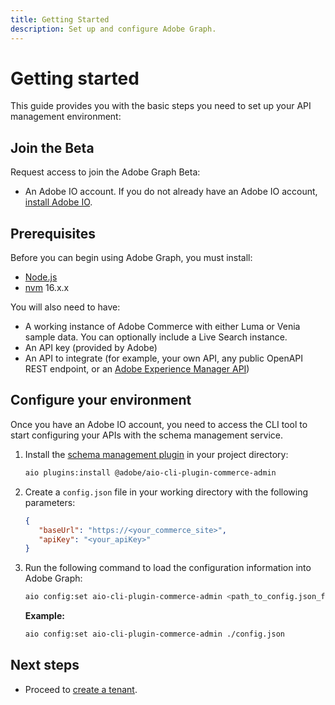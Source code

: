 ```yaml
---
title: Getting Started
description: Set up and configure Adobe Graph.
---
```


# Getting started

This guide provides you with the basic steps you need to set up your API management environment:

## Join the Beta

Request access to join the Adobe Graph Beta:

<!-- Nishant can you provide info regarding Beta signup? -->

-  An Adobe IO account. If you do not already have an Adobe IO account, [install Adobe IO].

## Prerequisites

Before you can begin using Adobe Graph, you must install:

-  [Node.js]
-  [nvm] 16.x.x

You will also need to have:

-  A working instance of Adobe Commerce with either Luma or Venia sample data. You can optionally include a Live Search instance.
-  An API key (provided by Adobe)
-  An API to integrate (for example, your own API, any public OpenAPI REST endpoint, or an [Adobe Experience Manager API])

## Configure your environment

Once you have an Adobe IO account, you need to access the CLI tool to start configuring your APIs with the schema management service.

1. Install the [schema management plugin] in your project directory:

   ```bash
   aio plugins:install @adobe/aio-cli-plugin-commerce-admin
   ```

1. Create a `config.json` file in your working directory with the following parameters:

   ``` json
   {
      "baseUrl": "https://<your_commerce_site>",
      "apiKey": "<your_apiKey>"
   }
   ```

1. Run the following command to load the configuration information into Adobe Graph:

   ``` bash
   aio config:set aio-cli-plugin-commerce-admin <path_to_config.json_file>
   ```

   **Example:**

   ``` bash
   aio config:set aio-cli-plugin-commerce-admin ./config.json
   ```

## Next steps

-  Proceed to [create a tenant].

<!-- Link Definitions -->
[nvm]: https://github.com/nvm-sh/nvm
[install Adobe IO]: https://developer.adobe.com/runtime/docs/guides/tools/cli_install
[Adobe Experience Manager API]: https://experienceleague.adobe.com/docs/experience-manager-screens/user-guide/developing/rest-api.html
[request access to Adobe IO]: https://developer.adobe.com/app-builder/trial/
[npm]: https://www.npmjs.com/package/npm
[AIO Plugin Documentation]: https://github.com/adobe/aio-cli#aio-pluginslink-plugin
[aio CLI]: https://developer.adobe.com/runtime/docs/guides/tools/cli_install/
[Node.js]: https://nodejs.org/en/download/
[schema management plugin]: https://www.npmjs.com/package/@magento/aio-cli-plugin-commerce-admin
[create a tenant]: create-tenant.md
